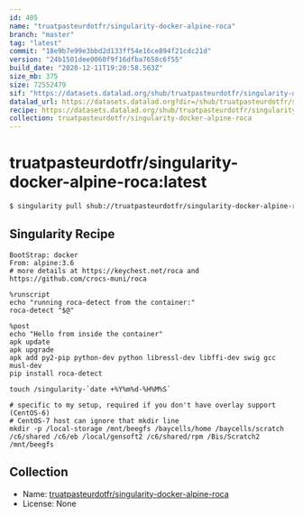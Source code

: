 ```yaml
---
id: 405
name: "truatpasteurdotfr/singularity-docker-alpine-roca"
branch: "master"
tag: "latest"
commit: "18e9b7e99e3bbd2d133ff54e16ce894f21cdc21d"
version: "24b1501dee0060f9f16dfba7658c6f55"
build_date: "2020-12-11T19:20:58.563Z"
size_mb: 375
size: 72552479
sif: "https://datasets.datalad.org/shub/truatpasteurdotfr/singularity-docker-alpine-roca/latest/2020-12-11-18e9b7e9-24b1501d/24b1501dee0060f9f16dfba7658c6f55.simg"
datalad_url: https://datasets.datalad.org?dir=/shub/truatpasteurdotfr/singularity-docker-alpine-roca/latest/2020-12-11-18e9b7e9-24b1501d/
recipe: https://datasets.datalad.org/shub/truatpasteurdotfr/singularity-docker-alpine-roca/latest/2020-12-11-18e9b7e9-24b1501d/Singularity
collection: truatpasteurdotfr/singularity-docker-alpine-roca
---
```


# truatpasteurdotfr/singularity-docker-alpine-roca:latest

```bash
$ singularity pull shub://truatpasteurdotfr/singularity-docker-alpine-roca:latest
```

## Singularity Recipe

```singularity
BootStrap: docker
From: alpine:3.6
# more details at https://keychest.net/roca and https://github.com/crocs-muni/roca 

%runscript
echo "running roca-detect from the container:"
roca-detect "$@"

%post
echo "Hello from inside the container"
apk update
apk upgrade
apk add py2-pip python-dev python libressl-dev libffi-dev swig gcc musl-dev
pip install roca-detect

touch /singularity-`date +%Y%m%d-%H%M%S`

# specific to my setup, required if you don't have overlay support (CentOS-6)
# CentOS-7 host can ignore that mkdir line
mkdir -p /local-storage /mnt/beegfs /baycells/home /baycells/scratch /c6/shared /c6/eb /local/gensoft2 /c6/shared/rpm /Bis/Scratch2 /mnt/beegfs
```

## Collection

 - Name: [truatpasteurdotfr/singularity-docker-alpine-roca](https://github.com/truatpasteurdotfr/singularity-docker-alpine-roca)
 - License: None

